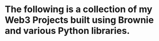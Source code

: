 <h1>The following is a collection of my Web3 Projects built using Brownie and various Python libraries.</h1>
